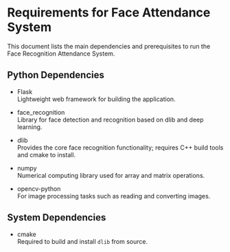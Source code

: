 # Requirements for Face Attendance System

This document lists the main dependencies and prerequisites to run the Face Recognition Attendance System.

## Python Dependencies

- Flask  
  Lightweight web framework for building the application.

- face_recognition  
  Library for face detection and recognition based on dlib and deep learning.

- dlib  
  Provides the core face recognition functionality; requires C++ build tools and cmake to install.

- numpy  
  Numerical computing library used for array and matrix operations.

- opencv-python  
  For image processing tasks such as reading and converting images.

## System Dependencies

- cmake  
  Required to build and install `dlib` from source.


